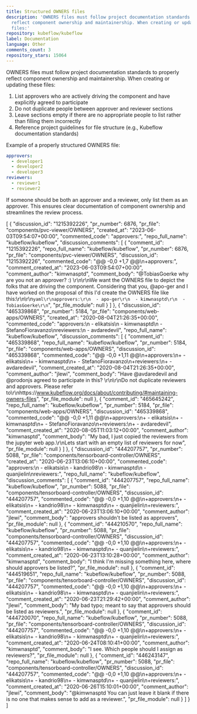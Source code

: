 ```yaml
---
title: Structured OWNERS files
description: 'OWNERS files must follow project documentation standards to properly
  reflect component ownership and maintainership. When creating or updating these
  files:'
repository: kubeflow/kubeflow
label: Documentation
language: Other
comments_count: 3
repository_stars: 15064
---
```


OWNERS files must follow project documentation standards to properly reflect component ownership and maintainership. When creating or updating these files:

1. List approvers who are actively driving the component and have explicitly agreed to participate
2. Do not duplicate people between approver and reviewer sections
3. Leave sections empty if there are no appropriate people to list rather than filling them incorrectly
4. Reference project guidelines for file structure (e.g., Kubeflow documentation standards)

Example of a properly structured OWNERS file:
```yaml
approvers:
  - developer1
  - developer2
  - developer3
reviewers:
  - reviewer1
  - reviewer2
```

If someone should be both an approver and a reviewer, only list them as an approver. This ensures clear documentation of component ownership and streamlines the review process.


[
  {
    "discussion_id": "1215392226",
    "pr_number": 6876,
    "pr_file": "components/pvc-viewer/OWNERS",
    "created_at": "2023-06-03T09:54:07+00:00",
    "commented_code": "approvers:",
    "repo_full_name": "kubeflow/kubeflow",
    "discussion_comments": [
      {
        "comment_id": "1215392226",
        "repo_full_name": "kubeflow/kubeflow",
        "pr_number": 6876,
        "pr_file": "components/pvc-viewer/OWNERS",
        "discussion_id": "1215392226",
        "commented_code": "@@ -0,0 +1,7 @@\n+approvers:",
        "comment_created_at": "2023-06-03T09:54:07+00:00",
        "comment_author": "kimwnasptd",
        "comment_body": "@TobiasGoerke why are you not an approver? :) \r\n\r\nWe want the OWNERS file to depict the folks that are driving the component. Considering that you, @apo-ger and I have worked on the proposal of this I'd create the OWNERS file like this:\r\n\r\n```yaml\r\napprovers:\r\n  - apo-ger\r\n  - kimwnasptd\r\n  - TobiasGoerke\r\n```",
        "pr_file_module": null
      }
    ]
  },
  {
    "discussion_id": "465339868",
    "pr_number": 5184,
    "pr_file": "components/web-apps/OWNERS",
    "created_at": "2020-08-04T21:26:35+00:00",
    "commented_code": "approvers:\n  - elikatsis\n  - kimwnasptd\n  - StefanoFioravanzo\nreviewers:\n  - avdaredevil",
    "repo_full_name": "kubeflow/kubeflow",
    "discussion_comments": [
      {
        "comment_id": "465339868",
        "repo_full_name": "kubeflow/kubeflow",
        "pr_number": 5184,
        "pr_file": "components/web-apps/OWNERS",
        "discussion_id": "465339868",
        "commented_code": "@@ -0,0 +1,11 @@\n+approvers:\n+  - elikatsis\n+  - kimwnasptd\n+  - StefanoFioravanzo\n+reviewers:\n+  - avdaredevil",
        "comment_created_at": "2020-08-04T21:26:35+00:00",
        "comment_author": "jlewi",
        "comment_body": "Have @avdaredevil and @prodonjs agreed to participate in this? \r\n\r\nDo not duplicate reviewers and approvers. Please refer to\r\nhttps://www.kubeflow.org/docs/about/contributing/#maintaining-owners-files",
        "pr_file_module": null
      },
      {
        "comment_id": "465645242",
        "repo_full_name": "kubeflow/kubeflow",
        "pr_number": 5184,
        "pr_file": "components/web-apps/OWNERS",
        "discussion_id": "465339868",
        "commented_code": "@@ -0,0 +1,11 @@\n+approvers:\n+  - elikatsis\n+  - kimwnasptd\n+  - StefanoFioravanzo\n+reviewers:\n+  - avdaredevil",
        "comment_created_at": "2020-08-05T11:03:12+00:00",
        "comment_author": "kimwnasptd",
        "comment_body": "My bad, I just copied the reviewers from the jupyter web app.\r\nLets start with an empty list of reviewers for now",
        "pr_file_module": null
      }
    ]
  },
  {
    "discussion_id": "444207757",
    "pr_number": 5088,
    "pr_file": "components/tensorboard-controller/OWNERS",
    "created_at": "2020-06-23T13:06:10+00:00",
    "commented_code": "approvers:\n  - elikatsis\n  - kandrio98\n  - kimwnasptd\n  - quanjielin\nreviewers:",
    "repo_full_name": "kubeflow/kubeflow",
    "discussion_comments": [
      {
        "comment_id": "444207757",
        "repo_full_name": "kubeflow/kubeflow",
        "pr_number": 5088,
        "pr_file": "components/tensorboard-controller/OWNERS",
        "discussion_id": "444207757",
        "commented_code": "@@ -0,0 +1,10 @@\n+approvers:\n+  - elikatsis\n+  - kandrio98\n+  - kimwnasptd\n+  - quanjielin\n+reviewers:",
        "comment_created_at": "2020-06-23T13:06:10+00:00",
        "comment_author": "jlewi",
        "comment_body": "approvers shouldn't be listed as approvers",
        "pr_file_module": null
      },
      {
        "comment_id": "444210570",
        "repo_full_name": "kubeflow/kubeflow",
        "pr_number": 5088,
        "pr_file": "components/tensorboard-controller/OWNERS",
        "discussion_id": "444207757",
        "commented_code": "@@ -0,0 +1,10 @@\n+approvers:\n+  - elikatsis\n+  - kandrio98\n+  - kimwnasptd\n+  - quanjielin\n+reviewers:",
        "comment_created_at": "2020-06-23T13:10:28+00:00",
        "comment_author": "kimwnasptd",
        "comment_body": "I think I'm missing something here, where should approvers be listed?",
        "pr_file_module": null
      },
      {
        "comment_id": "444519651",
        "repo_full_name": "kubeflow/kubeflow",
        "pr_number": 5088,
        "pr_file": "components/tensorboard-controller/OWNERS",
        "discussion_id": "444207757",
        "commented_code": "@@ -0,0 +1,10 @@\n+approvers:\n+  - elikatsis\n+  - kandrio98\n+  - kimwnasptd\n+  - quanjielin\n+reviewers:",
        "comment_created_at": "2020-06-23T21:29:42+00:00",
        "comment_author": "jlewi",
        "comment_body": "My bad typo; meant to say that approvers should be listed as reviewers.",
        "pr_file_module": null
      },
      {
        "comment_id": "444720070",
        "repo_full_name": "kubeflow/kubeflow",
        "pr_number": 5088,
        "pr_file": "components/tensorboard-controller/OWNERS",
        "discussion_id": "444207757",
        "commented_code": "@@ -0,0 +1,10 @@\n+approvers:\n+  - elikatsis\n+  - kandrio98\n+  - kimwnasptd\n+  - quanjielin\n+reviewers:",
        "comment_created_at": "2020-06-24T08:10:41+00:00",
        "comment_author": "kimwnasptd",
        "comment_body": "I see. Which people should I assign as reviewers?",
        "pr_file_module": null
      },
      {
        "comment_id": "446243147",
        "repo_full_name": "kubeflow/kubeflow",
        "pr_number": 5088,
        "pr_file": "components/tensorboard-controller/OWNERS",
        "discussion_id": "444207757",
        "commented_code": "@@ -0,0 +1,10 @@\n+approvers:\n+  - elikatsis\n+  - kandrio98\n+  - kimwnasptd\n+  - quanjielin\n+reviewers:",
        "comment_created_at": "2020-06-26T15:10:01+00:00",
        "comment_author": "jlewi",
        "comment_body": "@kimwnasptd You can just leave it blank if there is no one that makes sense to add as a reviewer.",
        "pr_file_module": null
      }
    ]
  }
]

